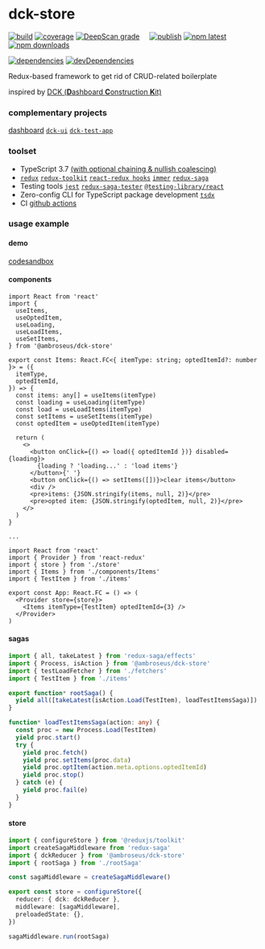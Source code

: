 # dck-store

[![build](https://github.com/ambroseus/dck-store/workflows/build/badge.svg)](https://github.com/ambroseus/dck-store/actions?query=workflow%3Abuild)
[![coverage](https://codecov.io/gh/ambroseus/dck-store/branch/master/graph/badge.svg)](https://codecov.io/gh/ambroseus/dck-store/branch/master)
[![DeepScan grade](https://deepscan.io/api/teams/6331/projects/8291/branches/95993/badge/grade.svg)](https://deepscan.io/dashboard#view=project&tid=6331&pid=8291&bid=95993)&nbsp;&nbsp;&nbsp;&nbsp;
[![publish](https://github.com/ambroseus/dck-store/workflows/publish/badge.svg)](https://github.com/ambroseus/dck-store/actions?query=workflow%3Apublish)
[![npm latest](https://img.shields.io/npm/v/@ambroseus/dck-store/latest?label=npm&style=flat)](https://www.npmjs.com/package/@ambroseus/dck-store)
[![npm downloads](https://img.shields.io/npm/dm/@ambroseus/dck-store.svg)](https://www.npmjs.com/package/@ambroseus/dck-store)

[![dependencies](https://david-dm.org/ambroseus/dck-store/status.svg)](https://david-dm.org/ambroseus/dck-store)
[![devDependencies](https://david-dm.org/ambroseus/dck-store/dev-status.svg)](https://david-dm.org/ambroseus/dck-store?type=dev)

Redux-based framework to get rid of CRUD-related boilerplate

inspired by [DCK (**D**ashboard **C**onstruction **K**it)](https://agilevisioncompany.github.io/dck/)

### complementary projects

[dashboard](https://github.com/users/ambroseus/projects/1) [`dck-ui`](https://github.com/ambroseus/dck-ui) [`dck-test-app`](https://github.com/ambroseus/dck-test-app)

### toolset

- TypeScript 3.7 [(with optional chaining & nullish coalescing)](https://www.typescriptlang.org/docs/handbook/release-notes/typescript-3-7.html)
- [`redux`](https://redux.js.org) [`redux-toolkit`](https://redux-toolkit.js.org) [`react-redux hooks`](https://react-redux.js.org/next/api/hooks) [`immer`](https://immerjs.github.io/immer) [`redux-saga`](https://redux-saga.js.org)
- Testing tools [`jest`](https://jestjs.io) [`redux-saga-tester`](https://github.com/wix/redux-saga-tester) [`@testing-library/react`](https://testing-library.com/docs/react-testing-library/intro)
- Zero-config CLI for TypeScript package development [`tsdx`](https://github.com/jaredpalmer/tsdx)
- CI [github actions](https://github.com/features/actions)

### usage example

#### demo

[codesandbox](https://codesandbox.io/s/test-dck-store-fr3ym)

#### components

```tsx
import React from 'react'
import {
  useItems,
  useOptedItem,
  useLoading,
  useLoadItems,
  useSetItems,
} from '@ambroseus/dck-store'

export const Items: React.FC<{ itemType: string; optedItemId?: number }> = ({
  itemType,
  optedItemId,
}) => {
  const items: any[] = useItems(itemType)
  const loading = useLoading(itemType)
  const load = useLoadItems(itemType)
  const setItems = useSetItems(itemType)
  const optedItem = useOptedItem(itemType)

  return (
    <>
      <button onClick={() => load({ optedItemId })} disabled={loading}>
        {loading ? 'loading...' : 'load items'}
      </button>{' '}
      <button onClick={() => setItems([])}>clear items</button>
      <div />
      <pre>items: {JSON.stringify(items, null, 2)}</pre>
      <pre>opted item: {JSON.stringify(optedItem, null, 2)}</pre>
    </>
  )
}

...

import React from 'react'
import { Provider } from 'react-redux'
import { store } from './store'
import { Items } from './components/Items'
import { TestItem } from './items'

export const App: React.FC = () => (
  <Provider store={store}>
    <Items itemType={TestItem} optedItemId={3} />
  </Provider>
)
```

#### sagas

```ts
import { all, takeLatest } from 'redux-saga/effects'
import { Process, isAction } from '@ambroseus/dck-store'
import { testLoadFetcher } from './fetchers'
import { TestItem } from './items'

export function* rootSaga() {
  yield all([takeLatest(isAction.Load(TestItem), loadTestItemsSaga)])
}

function* loadTestItemsSaga(action: any) {
  const proc = new Process.Load(TestItem)
  yield proc.start()
  try {
    yield proc.fetch()
    yield proc.setItems(proc.data)
    yield proc.optItem(action.meta.options.optedItemId)
    yield proc.stop()
  } catch (e) {
    yield proc.fail(e)
  }
}
```

#### store

```ts
import { configureStore } from '@reduxjs/toolkit'
import createSagaMiddleware from 'redux-saga'
import { dckReducer } from '@ambroseus/dck-store'
import { rootSaga } from './rootSaga'

const sagaMiddleware = createSagaMiddleware()

export const store = configureStore({
  reducer: { dck: dckReducer },
  middleware: [sagaMiddleware],
  preloadedState: {},
})

sagaMiddleware.run(rootSaga)
```
